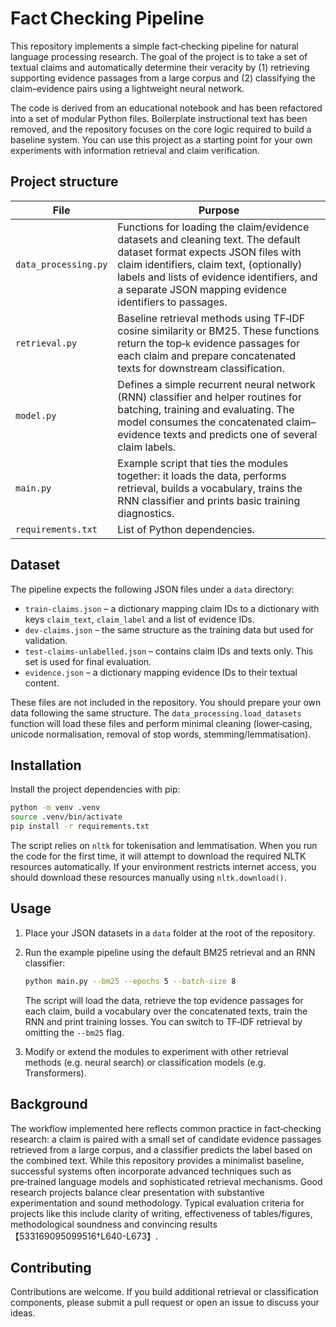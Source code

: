 # Fact Checking Pipeline

This repository implements a simple fact‑checking pipeline for natural language
processing research.  The goal of the project is to take a set of textual
claims and automatically determine their veracity by (1) retrieving
supporting evidence passages from a large corpus and (2) classifying the
claim–evidence pairs using a lightweight neural network.

The code is derived from an educational notebook and has been refactored
into a set of modular Python files.  Boilerplate instructional text has been
removed, and the repository focuses on the core logic required to build a
baseline system.  You can use this project as a starting point for your own
experiments with information retrieval and claim verification.

## Project structure

| File | Purpose |
|-----|---------|
| `data_processing.py` | Functions for loading the claim/evidence datasets and cleaning text.  The default dataset format expects JSON files with claim identifiers, claim text, (optionally) labels and lists of evidence identifiers, and a separate JSON mapping evidence identifiers to passages. |
| `retrieval.py` | Baseline retrieval methods using TF‑IDF cosine similarity or BM25.  These functions return the top‑`k` evidence passages for each claim and prepare concatenated texts for downstream classification. |
| `model.py` | Defines a simple recurrent neural network (RNN) classifier and helper routines for batching, training and evaluating.  The model consumes the concatenated claim–evidence texts and predicts one of several claim labels. |
| `main.py` | Example script that ties the modules together: it loads the data, performs retrieval, builds a vocabulary, trains the RNN classifier and prints basic training diagnostics. |
| `requirements.txt` | List of Python dependencies. |

## Dataset

The pipeline expects the following JSON files under a `data` directory:

* `train-claims.json` – a dictionary mapping claim IDs to a dictionary with keys `claim_text`, `claim_label` and a list of evidence IDs.
* `dev-claims.json` – the same structure as the training data but used for validation.
* `test-claims-unlabelled.json` – contains claim IDs and texts only.  This set is used for final evaluation.
* `evidence.json` – a dictionary mapping evidence IDs to their textual content.

These files are not included in the repository.  You should prepare your own
data following the same structure.  The `data_processing.load_datasets`
function will load these files and perform minimal cleaning (lower‑casing,
unicode normalisation, removal of stop words, stemming/lemmatisation).

## Installation

Install the project dependencies with pip:

```bash
python -m venv .venv
source .venv/bin/activate
pip install -r requirements.txt
```

The script relies on `nltk` for tokenisation and lemmatisation.  When you run
the code for the first time, it will attempt to download the required NLTK
resources automatically.  If your environment restricts internet access, you
should download these resources manually using `nltk.download()`.

## Usage

1. Place your JSON datasets in a `data` folder at the root of the repository.
2. Run the example pipeline using the default BM25 retrieval and an RNN
   classifier:

   ```bash
   python main.py --bm25 --epochs 5 --batch-size 8
   ```

   The script will load the data, retrieve the top evidence passages for each
   claim, build a vocabulary over the concatenated texts, train the RNN and
   print training losses.  You can switch to TF‑IDF retrieval by omitting
   the `--bm25` flag.

3. Modify or extend the modules to experiment with other retrieval methods
   (e.g. neural search) or classification models (e.g. Transformers).

## Background

The workflow implemented here reflects common practice in fact‑checking
research: a claim is paired with a small set of candidate evidence passages
retrieved from a large corpus, and a classifier predicts the label based on
the combined text.  While this repository provides a minimalist baseline,
successful systems often incorporate advanced techniques such as pre‑trained
language models and sophisticated retrieval mechanisms.  Good research
projects balance clear presentation with substantive experimentation and
sound methodology.  Typical evaluation criteria for projects like this
include clarity of writing, effectiveness of tables/figures, methodological
soundness and convincing results【533169095099516†L640-L673】.

## Contributing

Contributions are welcome.  If you build additional retrieval or
classification components, please submit a pull request or open an issue to
discuss your ideas.
